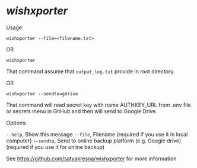 # _wishxporter_

Usage:

`wishxporter --file=<filename.txt>`

OR

`wishxporter`

That command assume that `output_log.txt` provide in root directory.

OR

`wishxporter --sendto=gdrive`

That command will read secret key with name AUTHKEY_URL from .env file or secrets menu in GitHub and then will send to Google Drive.

Options:

  `--help`,  Show this message
  `--file`,  Filename (required if you use it in local computer)
  `--sendto`, Send to online backup platform (e.g. Google drive) (required if you use it for online backup)

See https://github.com/satyakresna/wishxporter for more information